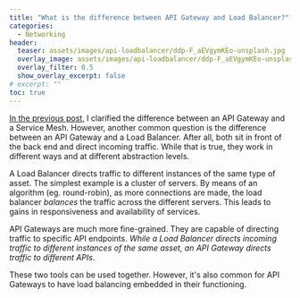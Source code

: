 ```yaml
---
title: "What is the difference between API Gateway and Load Balancer?"
categories:
  - Networking
header:
  teaser: assets/images/api-loadbalancer/ddp-F_aEVgymKEo-unsplash.jpg
  overlay_image: assets/images/api-loadbalancer/ddp-F_aEVgymKEo-unsplash.jpg
  overlay_filter: 0.5
  show_overlay_excerpt: false
# excerpt: ""
toc: true
---
```


[In the previous post](https://ricardotorresdacosta.com/api-gateway-vs-service-mesh), I clarified the difference between an API Gateway and a Service Mesh. However, another common question is the difference between an API Gateway and a Load Balancer. After all, both sit in front of the back end and direct incoming traffic. While that is true, they work in different ways and at different abstraction levels. 

A Load Balancer directs traffic to different instances of the same type of asset. The simplest example is a cluster of servers. By means of an algorithm (eg. round-robin), as more connections are made, the load balancer *balances* the traffic across the different servers. This leads to gains in responsiveness and availability of services.  

API Gateways are much more fine-grained. They are capable of directing traffic to specific API endpoints. *While a Load Balancer directs incoming traffic to different instances of the same asset, an API Gateway directs traffic to different APIs*. 

These two tools can be used together. However, it's also common for API Gateways to have load balancing embedded in their functioning.